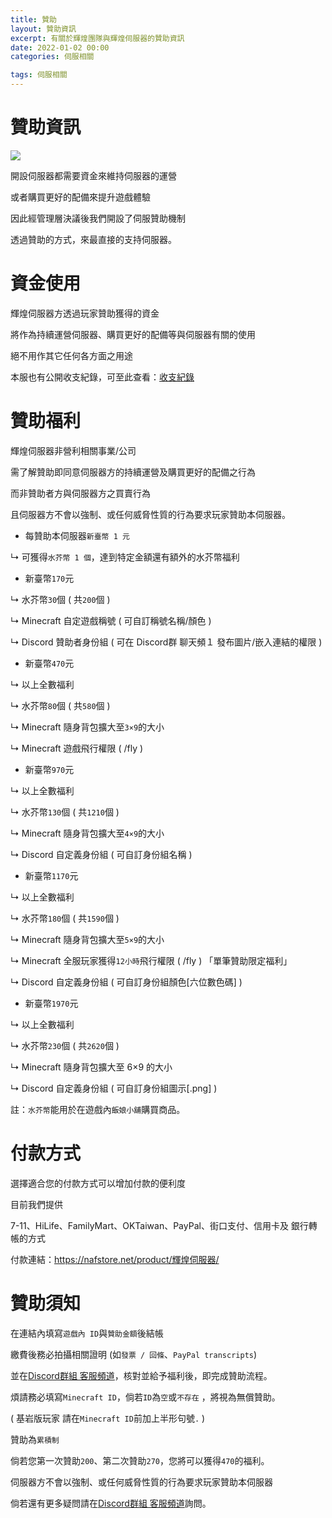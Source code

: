 ```yaml
---
title: 贊助
layout: 贊助資訊
excerpt: 有關於輝煌團隊與輝煌伺服器的贊助資訊
date: 2022-01-02 00:00
categories: 伺服相關 

tags: 伺服相關
---
```


# 贊助資訊

![](https://media.discordapp.net/attachments/596718421966716928/971190210928992267/AddText_05-04-06.36.35.png)


開設伺服器都需要資金來維持伺服器的運營

或者購買更好的配備來提升遊戲體驗

因此經管理層決議後我們開設了伺服贊助機制

透過贊助的方式，來最直接的支持伺服器。



# 資金使用

輝煌伺服器方透過玩家贊助獲得的資金

將作為持續運營伺服器、購買更好的配備等與伺服器有關的使用

絕不用作其它任何各方面之用途

本服也有公開收支紀錄，可至此查看：<a href="https://www.brilliantw.net/收支紀錄">收支紀錄</a>



# 贊助福利

輝煌伺服器非營利相關事業/公司

需了解贊助即同意伺服器方的持續運營及購買更好的配備之行為

而非贊助者方與伺服器方之買賣行為

且伺服器方不會以強制、或任何威脅性質的行為要求玩家贊助本伺服器。

- 每贊助本伺服器` 新臺幣 1 元 `

↳ 可獲得` 水芥幣 1 個 `，達到特定金額還有額外的水芥幣福利



- 新臺幣` 170 `元

↳ 水芥幣` 30 `個 ( 共` 200 `個 ) 

↳ Minecraft 自定遊戲稱號 ( 可自訂稱號名稱/顏色 ) 

↳ Discord 贊助者身份組 ( 可在 Discord群 聊天頻１ 發布圖片/嵌入連結的權限 ) 



- 新臺幣` 470 `元

↳ 以上全數福利 

↳ 水芥幣` 80 `個 ( 共` 580 `個 ) 

↳ Minecraft 隨身背包擴大至` 3×9 `的大小 

↳ Minecraft 遊戲飛行權限 ( /fly ) 



- 新臺幣` 970 `元

↳ 以上全數福利

↳ 水芥幣` 130 `個 ( 共` 1210 `個 ) 

↳ Minecraft 隨身背包擴大至` 4×9 `的大小 

↳ Discord 自定義身份組 ( 可自訂身份組名稱 ) 



- 新臺幣` 1170 `元

↳ 以上全數福利 

↳ 水芥幣` 180 `個 ( 共` 1590 `個 ) 

↳ Minecraft 隨身背包擴大至` 5×9 `的大小 

↳ Minecraft 全服玩家獲得` 12小時 `飛行權限 ( /fly ) 「單筆贊助限定福利」

↳ Discord 自定義身份組 ( 可自訂身份組顏色[六位數色碼] ) 



- 新臺幣` 1970 `元

↳ 以上全數福利 

↳ 水芥幣` 230 `個 ( 共` 2620 `個 ) 

↳ Minecraft 隨身背包擴大至 6×9 的大小 

↳ Discord 自定義身份組 ( 可自訂身份組圖示[.png] ) 



註：` 水芥幣 `能用於在遊戲內` 飯娘小舖 `購買商品。



# 付款方式

選擇適合您的付款方式可以增加付款的便利度

目前我們提供

7-11、HiLife、FamilyMart、OKTaiwan、PayPal、街口支付、信用卡及 銀行轉帳的方式

付款連結：https://nafstore.net/product/輝煌伺服器/



# 贊助須知

在連結內填寫` 遊戲內 ID `與` 贊助金額 `後結帳

繳費後務必拍攝相關證明 (如` 發票 / 回條 `、` PayPal transcripts `) 

並在<a href="https://discord.com/invite/5MHGpAFGEN">Discord群組 客服頻道</a>，核對並給予福利後，即完成贊助流程。

煩請務必填寫` Minecraft ID `，倘若` ID `為` 空 `或` 不存在 ` ，將視為無償贊助。

(  基岩版玩家 請在` Minecraft ID `前加上半形句號` . ` )


贊助為` 累積制 `

倘若您第一次贊助` 200 `、第二次贊助` 270 `，您將可以獲得` 470 `的福利。


伺服器方不會以強制、或任何威脅性質的行為要求玩家贊助本伺服器


倘若還有更多疑問請在<a href="https://discord.com/invite/5MHGpAFGEN">Discord群組 客服頻道</a>詢問。
